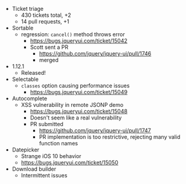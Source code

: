 * Ticket triage	
	* 430 tickets total, +2
	* 14 pull requests, +1
* Sortable	
	* regression: `cancel()` method throws error
	  * https://bugs.jqueryui.com/ticket/15042
	  * Scott sent a PR
	    * https://github.com/jquery/jquery-ui/pull/1746
	    * merged
* 1.12.1	
	* Released!
* Selectable	
	* `classes` option causing performance issues
	  * https://bugs.jqueryui.com/ticket/15049
* Autocomplete	
	* XSS vulnerability in remote JSONP demo
	  * https://bugs.jqueryui.com/ticket/15048
	  * Doesn't seem like a real vulnerability
	  * PR submitted
	    * https://github.com/jquery/jquery-ui/pull/1747
	    * PR implementation is too restrictive, rejecting many valid function names
* Datepicker	
	* Strange iOS 10 behavior
	* https://bugs.jqueryui.com/ticket/15050
* Download builder
  * Intermittent issues
